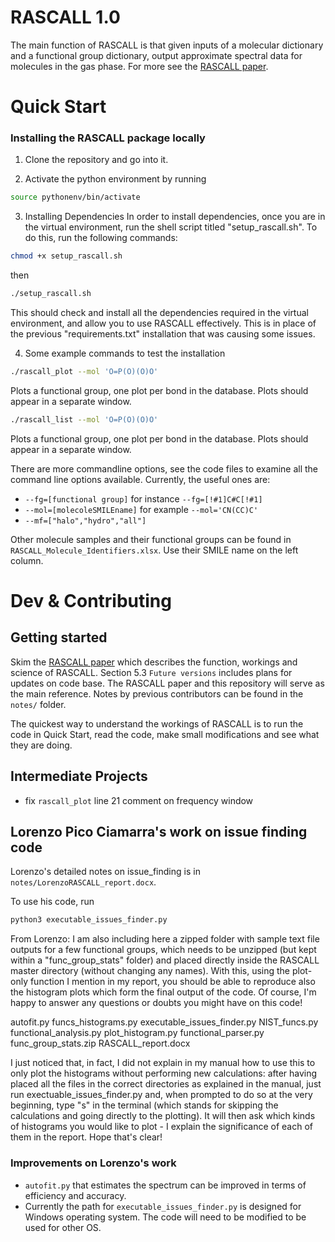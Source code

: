 
# RASCALL 1.0
The main function of RASCALL is that given inputs of a molecular dictionary and a functional group dictionary, output approximate spectral data for molecules in the gas phase. For more see the [RASCALL paper](https://pubs.rsc.org/en/content/articlehtml/2019/cp/c8cp07057a). 


# Quick Start

### Installing the RASCALL package locally
1. Clone the repository and go into it. 

2. Activate the python environment by running 
```bash 
source pythonenv/bin/activate
```

3. Installing Dependencies
In order to install dependencies, once you are in the virtual environment, run the shell script titled "setup_rascall.sh".
To do this, run the following commands:
```sh 
chmod +x setup_rascall.sh 
``` 
then 
```sh
./setup_rascall.sh
```
This should check and install all the dependencies required in the virtual environment, and allow you to use RASCALL effectively. This is in place of the previous "requirements.txt" installation that was causing some issues.  

4. Some example commands to test the installation
```sh
./rascall_plot --mol 'O=P(O)(O)O'
```
Plots a functional group, one plot per bond in the database. Plots should appear in a separate window.  

```sh
./rascall_list --mol 'O=P(O)(O)O'
```
Plots a functional group, one plot per bond in the database. Plots should appear in a separate window.  

There are more commandline options, see the code files to examine all the command line options available. Currently, the useful ones are: 
- `--fg=[functional group]` for instance `--fg=[!#1]C#C[!#1]` 
- `--mol=[molecoleSMILEname]` for example  `--mol='CN(CC)C'` 
- `--mf=["halo","hydro","all"]` 

Other molecule samples and their functional groups can be found in `RASCALL_Molecule_Identifiers.xlsx`. Use their SMILE name on the left column. 



# Dev & Contributing 

## Getting started

Skim the [RASCALL paper](https://pubs.rsc.org/en/content/articlehtml/2019/cp/c8cp07057a) which describes the function, workings and science of RASCALL. Section 5.3 `Future versions` includes plans for updates on code base. The RASCALL paper and this repository will serve as the main reference. Notes by previous contributors can be found in the `notes/` folder. 

The quickest way to understand the workings of RASCALL is to run the code in Quick Start, read the code, make small modifications and see what they are doing. 


## Intermediate Projects
- fix `rascall_plot` line 21 comment on frequency window



## Lorenzo Pico Ciamarra's work on issue finding code
Lorenzo's detailed notes on issue_finding is in ```notes/LorenzoRASCALL_report.docx```.

To use his code, run  
```bash 
python3 executable_issues_finder.py
```

From Lorenzo: 
I am also including here a zipped folder with sample text file outputs for a few functional groups, which needs to be unzipped (but kept within a "func_group_stats" folder) and placed directly inside the RASCALL master directory (without changing any names). With this, using the plot-only function I mention in my report, you should be able to reproduce also the histogram plots which form the final output of the code. Of course, I'm happy to answer any questions or doubts you might have on this code!

autofit.py
funcs_histograms.py
executable_issues_finder.py
NIST_funcs.py
functional_analysis.py
plot_histogram.py
functional_parser.py
func_group_stats.zip
RASCALL_report.docx

I just noticed that, in fact, I did not explain in my manual how to use this to only plot the histograms without performing new calculations: after having placed all the files in the correct directories as explained in the manual, just run exectuable_issues_finder.py and, when prompted to do so at the very beginning, type "s" in the terminal (which stands for skipping the calculations and going directly to the plotting). It will then ask which kinds of histograms you would like to plot - I explain the significance of each of them in the report. Hope that's clear!


### Improvements on Lorenzo's work 
- ```autofit.py``` that estimates the spectrum can be improved in terms of efficiency and accuracy. 
- Currently the path for `executable_issues_finder.py` is designed for Windows operating system. The code will need to be modified to be used for other OS.   

